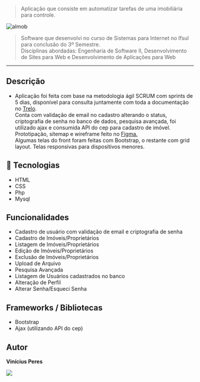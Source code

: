 > Aplicação que consiste em automatizar tarefas de uma imobiliária para controle.

![aImob](https://user-images.githubusercontent.com/107048343/212739342-fb1512b8-c207-4193-a7aa-216be81cbc20.gif)

> Software que desenvolvi no curso de Sistemas para Internet no Ifsul para conclusão do 3º Semestre.<br>
> Disciplinas abordadas: Engenharia de Software II, Desenvolvimento de Sites para Web e Desenvolvimento de Aplicações para Web

<hr>

## Descrição

- Aplicação foi feita com base na metodologia ágil SCRUM com sprints de 5 dias, disponível para consulta juntamente com toda a documentação no <a href="https://trello.com/b/j5GiWZSA/projeto-imobiliaria" target="_blank">Trelo</a>.<br>
Conta com validação de email no cadastro alterando o status,
criptografia de senha no banco de dados, pesquisa avançada, foi utilizado ajax e consumida API do cep para cadastro de imóvel. Prototipação, sitemap e wireframe feito no <a href="https://www.figma.com/file/9ueuFxHop0eYGVIyXL9ffx/Untitled?node-id=0%3A1&t=hbslPo4geMuTb3up-1" target="_blank">Figma.</a><br>
Algumas telas do front foram feitas com Bootstrap, o restante com grid layout. Telas responsivas para dispositivos menores.


## 🧪 Tecnologias

- HTML
- CSS
- Php
- Mysql

## Funcionalidades

- Cadastro de usuário com validação de email e criptografia de senha
- Cadastro de Imóveis/Proprietários
- Listagem de Imóveis/Proprietários
- Edição de Imóveis/Proprietários
- Exclusão de Imóveis/Proprietários
- Upload de Arquivo
- Pesquisa Avançada
- Listagem de Usuários cadastrados no banco
- Alteração de Perfil
- Alterar Senha/Esqueci Senha

## Frameworks / Bibliotecas

- Bootstrap
- Ajax (utilizando API do cep)

## Autor

<strong> Vinícius Peres </strong>
<br>

<a href="https://www.linkedin.com/in/viniciusgperes/" target="_blank"><img src="https://img.shields.io/badge/Linkedin-blue?style=for-the-badge&logo=Linkedin"></a>
